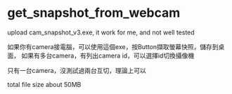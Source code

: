 # get_snapshot_from_webcam
upload cam_snapshot_v3.exe, it work for me, and not well tested

如果你有camera接電腦，可以使用這個exe，按Button擷取螢幕快照，儲存到桌面，
如果有多台camera，有列出camera id，可以選擇id切換攝像機


只有一台camera，沒測試過兩台互切，理論上可以

total file size about 50MB
